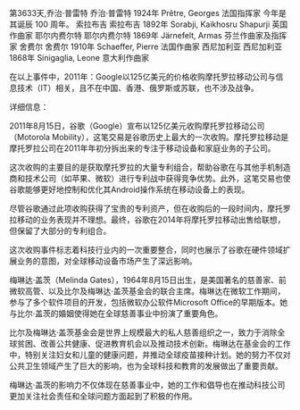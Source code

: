 第3633天,乔治·普雷特
乔治·普雷特 1924年
Prêtre, Georges 法国指挥家
今年是其诞辰 100 周年。
索拉布吉
索拉布吉 1892年
Sorabji, Kaikhosru Shapurji 英国作曲家
耶尔内费尔特
耶尔内费尔特 1869年
Järnefelt, Armas 芬兰作曲家及指挥家
舍费尔
舍费尔 1910年
Schaeffer, Pierre 法国作曲家
西尼加利亚
西尼加利亚 1868年
Sinigaglia, Leone 意大利作曲家

在以上事件中，2011年：Google以125亿美元的价格收购摩托罗拉移动公司与信息技术（IT）相关，且不在中国、香港、俄罗斯或苏联，也不涉及战争。

详细信息：

2011年8月15日，谷歌（Google）宣布以125亿美元收购摩托罗拉移动公司（Motorola Mobility），这笔交易是谷歌历史上最大的一次收购。摩托罗拉移动是摩托罗拉公司在2011年年初分拆出来的专注于移动设备和家庭业务的子公司。

这次收购的主要目的是获取摩托罗拉的大量专利组合，帮助谷歌在与其他手机制造商和技术公司（如苹果、微软）进行专利战中获得竞争优势。此外，这笔交易也使谷歌能够更好地控制和优化其Android操作系统在移动设备上的表现。

尽管谷歌通过此项收购获得了宝贵的专利资产，但在收购后的一段时间内，摩托罗拉移动的业务表现并不理想。最终，谷歌在2014年将摩托罗拉移动出售给联想，但保留了大部分的专利组合。

这次收购事件标志着科技行业内的一次重要整合，同时也展示了谷歌在硬件领域扩展业务的意图，对全球移动设备市场产生了深远影响。

梅琳达·盖茨（Melinda Gates），1964年8月15日出生，是美国著名的慈善家、前微软高管、以及比尔及梅琳达·盖茨基金会的联合主席。梅琳达在微软工作期间，参与了多个软件项目的开发，包括微软办公软件Microsoft Office的早期版本。她与比尔·盖茨的婚姻使得她在全球慈善事业中扮演了重要角色。

比尔及梅琳达·盖茨基金会是世界上规模最大的私人慈善组织之一，致力于消除全球贫困、改善公共健康、促进教育机会以及推动技术创新。梅琳达在基金会的工作中，特别关注妇女和儿童的健康问题，并推动全球疫苗接种计划。她的努力不仅对公共卫生领域产生了巨大的影响，也为全球科技和教育的发展做出了重要贡献。

梅琳达·盖茨的影响力不仅体现在慈善事业中，她的工作和倡导也在推动科技公司更加关注社会责任和全球问题方面起到了积极的作用。